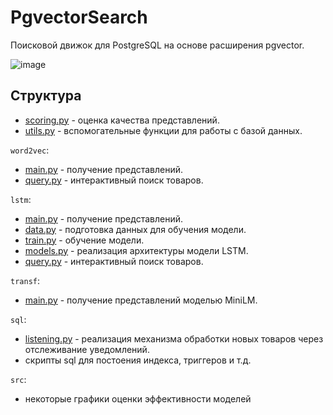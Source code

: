 # PgvectorSearch
Поисковой движок для PostgreSQL на основе расширения pgvector.

![image](https://github.com/GarryNeKasparov/PgvectorSearch/assets/52318064/435d7518-6b5c-4eb0-8ae7-76f61cd74ab2)

## Структура

* [scoring.py](db_project/scoring.py) - оценка качества представлений.
* [utils.py](db_project/utils.py) - вспомогательные функции для работы с базой данных.

`word2vec`:
* [main.py](db_project/word2vec/main.py) - получение представлений.
* [query.py](db_project/word2vec/query.py) - интерактивный поиск товаров. 

`lstm`:
* [main.py](db_project/lstm/main.py) - получение представлений.
* [data.py](db_project/lstm/data.py) - подготовка данных для обучения модели.
* [train.py](db_project/lstm/train.py) - обучение модели.
* [models.py](db_project/lstm/models.py) - реализация архитектуры модели LSTM.
* [query.py](db_project/lstm/query.py) - интерактивный поиск товаров.

`transf`:
* [main.py](db_project/transf/main.py) - получение представлений моделью MiniLM.

`sql`:
* [listening.py](db_project/sql/listening.py) - реализация механизма обработки новых товаров через отслеживание уведомлений.
* скрипты sql для постоения индекса, триггеров и т.д.

`src`:
* некоторые графики оценки эффективности моделей
